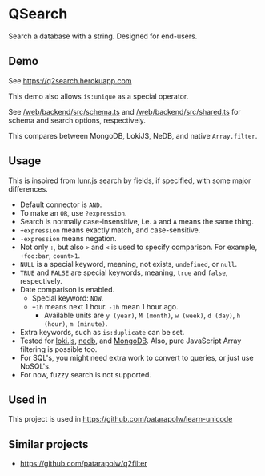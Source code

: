 # QSearch

Search a database with a string. Designed for end-users.

## Demo

See <https://q2search.herokuapp.com>

This demo also allows `is:unique` as a special operator.

See [/web/backend/src/schema.ts](/web/backend/src/schema.ts) and [/web/backend/src/shared.ts](/web/backend/src/shared.ts) for schema and search options, respectively.

This compares between MongoDB, LokiJS, NeDB, and native `Array.filter`.

## Usage

This is inspired from [lunr.js](https://lunrjs.com/guides/searching.html) search by fields, if specified, with some major differences.

- Default connector is `AND`.
- To make an `OR`, use `?expression`.
- Search is normally case-insensitive, i.e. `a` and `A` means the same thing.
- `+expression` means exactly match, and case-sensitive.
- `-expression` means negation.
- Not only `:`, but also `>` and `<` is used to specify comparison. For example, `+foo:bar`, `count>1`.
- `NULL` is a special keyword, meaning, not exists, `undefined`, or `null`.
- `TRUE` and `FALSE` are special keywords, meaning, `true` and `false`, respectively.
- Date comparison is enabled.
  - Special keyword: `NOW`.
  - `+1h` means next 1 hour. `-1h` mean 1 hour ago.
    - Available units are `y (year)`, `M (month)`, `w (week)`, `d (day)`, `h (hour)`, `m (minute)`.
- Extra keywords, such as `is:duplicate` can be set.
- Tested for [loki.js](https://github.com/techfort/LokiJS), [nedb](https://github.com/louischatriot/nedb), and [MongoDB](https://www.mongodb.com/). Also, pure JavaScript Array filtering is possible too.
- For SQL's, you might need extra work to convert to queries, or just use NoSQL's.
- For now, fuzzy search is not supported.

## Used in

This project is used in <https://github.com/patarapolw/learn-unicode>

## Similar projects

- <https://github.com/patarapolw/q2filter>
